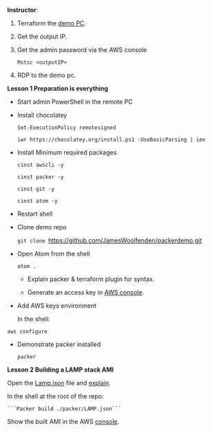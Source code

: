 **Instructor**:

1.  Terraform the [demo PC](demo-pc).

2.  Get the output IP.

3.  Get the admin password via the AWS console

    ```Mstsc <outputIP>```

4.  RDP to the demo pc.

**Lesson 1 Preparation is everything**

-   Start admin PowerShell in the remote PC

-   Install chocolatey

    ```Set-ExecutionPolicy remotesigned```

    ```iwr https://chocolatey.org/install.ps1 -UseBasicParsing | iex```

-   Install Minimum required packages

    ```cinst awscli -y```

    ```cinst packer -y```

    ```cinst git -y```

    ```cinst atom -y```

-   Restart shell

-   Clone demo repo

    ```git clone ```<https://github.com/JamesWoolfenden/packerdemo.git>

<!-- -->

-   Open Atom from the shell

     ```atom .```

    -   Explain packer & terraform plugin for syntax.

    -   Generate an access key in [AWS console](http://console.aws.amazon.com).

<!-- -->

-   Add AWS keys environment

    In the shell:

   ```aws configure```

-   Demonstrate packer installed

    ```packer```

**Lesson 2 Building a LAMP stack AMI**

Open the [Lamp.json](packer/LAMP.json) file and [explain](Packer.md).

In the shell at the root of the repo:

    ```Packer build ./packer/LAMP.json```

Show the built AMI in the AWS [console](https://console.aws.amazon.com/console/home).
